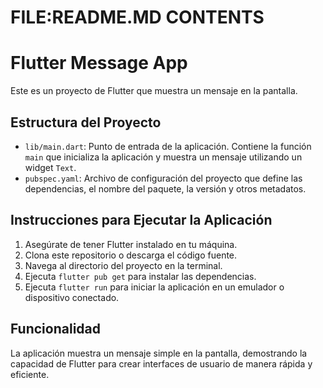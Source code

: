 # FILE:README.MD CONTENTS
# Flutter Message App

Este es un proyecto de Flutter que muestra un mensaje en la pantalla.

## Estructura del Proyecto

- `lib/main.dart`: Punto de entrada de la aplicación. Contiene la función `main` que inicializa la aplicación y muestra un mensaje utilizando un widget `Text`.
- `pubspec.yaml`: Archivo de configuración del proyecto que define las dependencias, el nombre del paquete, la versión y otros metadatos.

## Instrucciones para Ejecutar la Aplicación

1. Asegúrate de tener Flutter instalado en tu máquina.
2. Clona este repositorio o descarga el código fuente.
3. Navega al directorio del proyecto en la terminal.
4. Ejecuta `flutter pub get` para instalar las dependencias.
5. Ejecuta `flutter run` para iniciar la aplicación en un emulador o dispositivo conectado.

## Funcionalidad

La aplicación muestra un mensaje simple en la pantalla, demostrando la capacidad de Flutter para crear interfaces de usuario de manera rápida y eficiente.